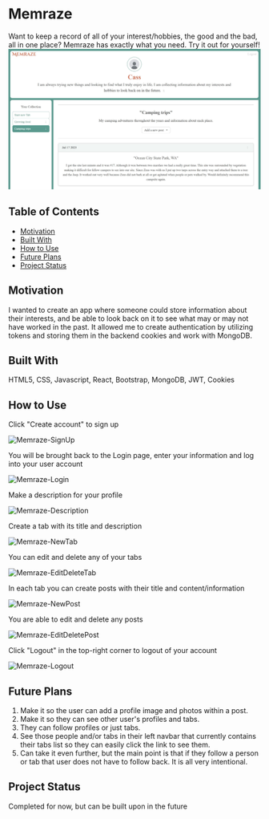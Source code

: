 # Memraze
Want to keep a record of all of your interest/hobbies, the good and the bad, all in one place? Memraze has exactly what you need. Try it out for yourself!
![Memraze](frontend/src/assets/Memraze.jpg)
## Table of Contents
* [Motivation](#motivation)
* [Built With](#built-with)
* [How to Use](#how-to-use)
* [Future Plans](#future-plans)
* [Project Status](#project-status)
## Motivation
I wanted to create an app where someone could store information about their interests, and be able to look back on it to see what may or may not have worked in the past. It allowed me to create authentication by utilizing tokens and storing them in the backend cookies and work with MongoDB.
## Built With
HTML5, CSS, Javascript, React, Bootstrap, MongoDB, JWT, Cookies
## How to Use
Click "Create account" to sign up

![Memraze-SignUp](https://github.com/user-attachments/assets/b9943bbc-ee8a-44e4-9367-1f385ba65145)

You will be brought back to the Login page, enter your information and log into your user account

![Memraze-Login](https://github.com/user-attachments/assets/bdd6b996-b9e3-401b-8e14-57f2d7646116)

Make a description for your profile

![Memraze-Description](https://github.com/user-attachments/assets/37167143-06a5-4584-8a30-027ed139fe6a)

Create a tab with its title and description

![Memraze-NewTab](https://github.com/user-attachments/assets/b1289a21-0647-44c8-9de8-c6599fc567a9)

You can edit and delete any of your tabs

![Memraze-EditDeleteTab](https://github.com/user-attachments/assets/bcfa008f-2199-4ab7-ba90-7a189d854348)

In each tab you can create posts with their title and content/information

![Memraze-NewPost](https://github.com/user-attachments/assets/ab130c68-6610-42b6-a184-4d32c6c5a954)

You are able to edit and delete any posts

![Memraze-EditDeletePost](https://github.com/user-attachments/assets/fa760e19-f57c-412d-9aa9-ba6a41f931cd)

Click "Logout" in the top-right corner to logout of your account

![Memraze-Logout](https://github.com/user-attachments/assets/8549d089-a8d0-4556-a34d-d906ac58ec2c)

## Future Plans
1. Make it so the user can add a profile image and photos within a post.
2. Make it so they can see other user's profiles and tabs.
3. They can follow profiles or just tabs.
4. See those people and/or tabs in their left navbar that currently contains their tabs list so they can easily click the link to see them.
5. Can take it even further, but the main point is that if they follow a person or tab that user does not have to follow back. It is all very intentional.

## Project Status
Completed for now, but can be built upon in the future

